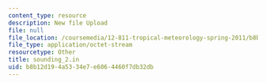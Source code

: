 ```yaml
---
content_type: resource
description: New file Upload
file: null
file_location: /coursemedia/12-811-tropical-meteorology-spring-2011/b8b12d194a5334e7e6064460f7db32db_sounding_2.in
file_type: application/octet-stream
resourcetype: Other
title: sounding_2.in
uid: b8b12d19-4a53-34e7-e606-4460f7db32db
---
```


